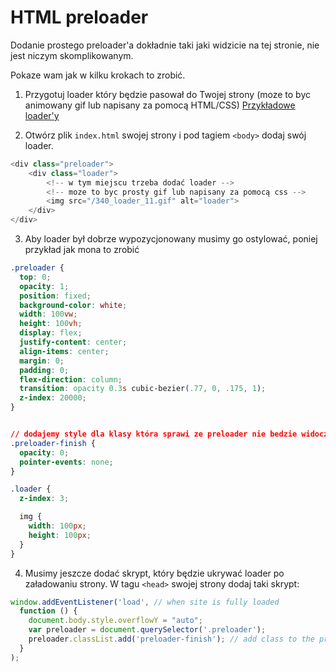 <div class="post__header">
    <div class="wrapper">
        <h1>HTML preloader</h1>
    </div>
</div>

<div class="post__content">

Dodanie prostego preloader'a dokładnie taki jaki widzicie na tej stronie, nie jest niczym skomplikowanym. 

Pokaze wam jak w kilku krokach to zrobić. 

1. Przygotuj loader który będzie pasował do Twojej strony (moze to byc animowany gif lub napisany za pomocą HTML/CSS) [Przykładowe loader'y](https://loading.io/css/)

2. Otwórz plik `index.html` swojej strony i pod tagiem `<body>` dodaj swój loader.

```javascript
<div class="preloader">
    <div class="loader">
        <!-- w tym miejscu trzeba dodać loader -->
        <!-- moze to byc prosty gif lub napisany za pomocą css -->
        <img src="/340_loader_11.gif" alt="loader">
    </div>
</div>
```

3. Aby loader był dobrze wypozycjonowany musimy go ostylować, poniej przykład jak mona to zrobić

```css
.preloader {
  top: 0;
  opacity: 1;
  position: fixed;
  background-color: white;
  width: 100vw;
  height: 100vh;
  display: flex;
  justify-content: center;
  align-items: center;
  margin: 0;
  padding: 0;
  flex-direction: column;
  transition: opacity 0.3s cubic-bezier(.77, 0, .175, 1);
  z-index: 20000;
}


// dodajemy style dla klasy która sprawi ze preloader nie bedzie widoczny
.preloader-finish {
  opacity: 0;
  pointer-events: none;
}

.loader {
  z-index: 3;

  img {
    width: 100px;
    height: 100px;
  }
}
```

4. Musimy jeszcze dodać skrypt, który będzie ukrywać loader po załadowaniu strony. W tagu `<head>` swojej strony dodaj taki skrypt:

```javascript
window.addEventListener('load', // when site is fully loaded
  function () {
    document.body.style.overflowY = "auto";
    var preloader = document.querySelector('.preloader');
    preloader.classList.add('preloader-finish'); // add class to the preloader
  }
);
```
</div>